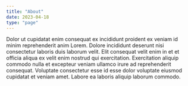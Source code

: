 ```yaml
---
title: "About"
date: 2023-04-18
type: "page"
---
```


Dolor ut cupidatat enim consequat ex incididunt proident ex veniam id minim reprehenderit anim Lorem. Dolore incididunt deserunt nisi consectetur laboris duis laborum velit. Elit consequat velit enim in et et officia aliqua ex velit enim nostrud qui exercitation. Exercitation aliquip commodo nulla et excepteur veniam ullamco irure ad reprehenderit consequat. Voluptate consectetur esse id esse dolor voluptate eiusmod cupidatat et veniam amet. Labore ea laboris aliquip laborum commodo.
